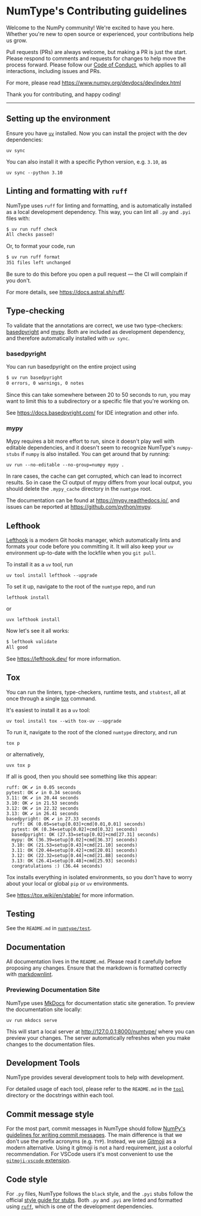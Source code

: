 # NumType's Contributing guidelines

Welcome to the NumPy community! We're excited to have you here. Whether
you're new to open source or experienced, your contributions help us
grow.

Pull requests (PRs) are always welcome, but making a PR is just the
start. Please respond to comments and requests for changes to help move
the process forward. Please follow our [Code of
Conduct](https://numpy.org/code-of-conduct/), which applies to all
interactions, including issues and PRs.

For more, please read <https://www.numpy.org/devdocs/dev/index.html>

Thank you for contributing, and happy coding!

______________________________________________________________________

<!--overview-start-->

## Setting up the environment

Ensure you have [`uv`](https://docs.astral.sh/uv/getting-started/installation/)
installed. Now you can install the project with the dev dependencies:

```shell
uv sync
```

You can also install it with a specific Python version, e.g. `3.10`, as

```shell
uv sync --python 3.10
```

## Linting and formatting with `ruff`

NumType uses `ruff` for linting and formatting, and is automatically installed
as a local development dependency. This way, you can lint all `.py` and `.pyi`
files with:

```bash
$ uv run ruff check
All checks passed!
```

Or, to format your code, run

```bash
$ uv run ruff format
351 files left unchanged
```

Be sure to do this before you open a pull request — the CI will complain
if you don't.

For more details, see <https://docs.astral.sh/ruff/>.

## Type-checking

To validate that the annotations are correct, we use two type-checkers:
[basedpyright] and [mypy]. Both are included as development
dependency, and therefore automatically installed with `uv sync`.

### basedpyright

You can run basedpyright on the entire project using

```bash
$ uv run basedpyright
0 errors, 0 warnings, 0 notes
```

Since this can take somewhere between 20 to 50 seconds to run, you may want to
limit this to a subdirectory or a specific file that you're working on.

See <https://docs.basedpyright.com/> for IDE integration and other info.

### mypy

Mypy requires a bit more effort to run, since it doesn't play well with
editable dependencies, and it doesn't seem to recognize NumType's `numpy-stubs`
if `numpy` is also installed. You can get around that by running:

```shell
uv run --no-editable --no-group=numpy mypy .
```

In rare cases, the cache can get corrupted, which can lead to incorrect
results. So in case the CI output of mypy differs from your local output, you
should delete the `.mypy_cache` directory in the `numtype` root.

The documentation can be found at <https://mypy.readthedocs.io/>, and issues can
be reported at <https://github.com/python/mypy>.

## Lefthook

[Lefthook] is a modern Git hooks manager, which automatically lints and formats
your code before you committing it. It will also keep your `uv` environment
up-to-date with the lockfile when you `git pull`.

To install it as a `uv` tool, run

```shell
uv tool install lefthook --upgrade
```

To set it up, navigate to the root of the `numtype` repo, and run

```shell
lefthook install
```

or

```shell
uvx lefthook install
```

Now let's see it all works:

```bash
$ lefthook validate
All good
```

See <https://lefthook.dev/> for more information.

## Tox

You can run the linters, type-checkers, runtime tests, and `stubtest`, all at
once through a single [tox] command.

It's easiest to install it as a `uv` tool:

```shell
uv tool install tox --with tox-uv --upgrade
```

To run it, navigate to the root of the cloned `numtype` directory, and run

```shell
tox p
```

or alternatively,

```shell
uvx tox p
```

If all is good, then you should see something like this appear:

```plaintext
ruff: OK ✔ in 0.05 seconds
pytest: OK ✔ in 0.34 seconds
3.11: OK ✔ in 20.44 seconds
3.10: OK ✔ in 21.53 seconds
3.12: OK ✔ in 22.32 seconds
3.13: OK ✔ in 26.41 seconds
basedpyright: OK ✔ in 27.33 seconds
  ruff: OK (0.05=setup[0.03]+cmd[0.01,0.01] seconds)
  pytest: OK (0.34=setup[0.02]+cmd[0.32] seconds)
  basedpyright: OK (27.33=setup[0.02]+cmd[27.31] seconds)
  mypy: OK (36.39=setup[0.02]+cmd[36.37] seconds)
  3.10: OK (21.53=setup[0.43]+cmd[21.10] seconds)
  3.11: OK (20.44=setup[0.42]+cmd[20.01] seconds)
  3.12: OK (22.32=setup[0.44]+cmd[21.88] seconds)
  3.13: OK (26.41=setup[0.48]+cmd[25.93] seconds)
  congratulations :) (36.44 seconds)
```

Tox installs everything in isolated environments, so you don't have to worry
about your local or global `pip` or `uv` environments.

See <https://tox.wiki/en/stable/> for more information.

## Testing

See the `README.md` in [`numtype/test`][test-docs].

## Documentation

All documentation lives in the `README.md`. Please read it carefully
before proposing any changes. Ensure that the markdown is formatted correctly
with [markdownlint].

### Previewing Documentation Site

NumType uses [MkDocs] for documentation static site generation. To preview the documentation site locally:

```shell
uv run mkdocs serve
```

This will start a local server at <http://127.0.0.1:8000/numtype/> where you can preview your changes.
The server automatically refreshes when you make changes to the documentation files.

## Development Tools

NumType provides several development tools to help with development.

For detailed usage of each tool, please refer to the `README.md`
in the [`tool`][tool-docs] directory or the docstrings within each tool.

## Commit message style

For the most part, commit messages in NumType should follow
[NumPy's guidelines for writing commit messages][numpy-commit-style].
The main difference is that we don't use the prefix acronyms (e.g. `TYP`).
Instead, we use [Gitmoji] as a modern alternative.
Using it gitmoji is not a hard requirement, just a colorful recommendation.
For VSCode users it's most convenient to use the
[`gitmoji-vscode` extension](https://github.com/seatonjiang/gitmoji-vscode).

## Code style

For `.py` files, NumType follows the `black` style, and the `.pyi` stubs follow
the official [style guide for stubs][stub-style].
Both `.py` and `.pyi` are linted and formatted using [`ruff`][ruff], which is
one of the development dependencies.

[basedpyright]: https://github.com/detachhead/basedpyright
[gitmoji]: https://gitmoji.dev/
[lefthook]: https://lefthook.dev/
[markdownlint]: https://github.com/DavidAnson/markdownlint/tree/main
[mypy]: https://github.com/python/mypy
[numpy-commit-style]: https://numpy.org/devdocs/dev/development_workflow.html#writing-the-commit-message
[ruff]: https://docs.astral.sh/ruff/
[stub-style]: https://typing.python.org/en/latest/guides/writing_stubs.html#style-guide
[test-docs]: https://github.com/numpy/numtype/tree/main/test
[tool-docs]: https://github.com/numpy/numtype/tree/main/tool
[tox]: https://github.com/tox-dev/tox
[MkDocs]: https://www.mkdocs.org/

<!--overview-end-->
